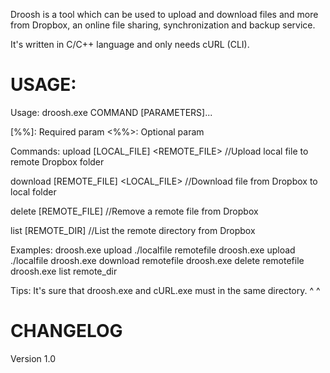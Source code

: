 Droosh is a tool which can be used to upload and download files and more from Dropbox, an online file sharing, synchronization and backup service.

It's written in C/C++ language and only needs cURL (CLI).

USAGE:
======

Usage: droosh.exe COMMAND [PARAMETERS]...

[%%]: Required param
<%%>: Optional param

Commands:
  upload [LOCAL_FILE] <REMOTE_FILE>
  //Upload local file to remote Dropbox folder

  download [REMOTE_FILE] <LOCAL_FILE>
  //Download file from Dropbox to local folder

  delete [REMOTE_FILE]
  //Remove a remote file from Dropbox

  list [REMOTE_DIR]
  //List the remote directory from Dropbox

Examples:
  droosh.exe upload ./localfile remotefile
  droosh.exe upload ./localfile
  droosh.exe download remotefile
  droosh.exe delete remotefile
  droosh.exe list remote_dir
  
Tips:
  It's sure that droosh.exe and cURL.exe must in the same directory.
  ^ ^
  
CHANGELOG
======
Version 1.0
